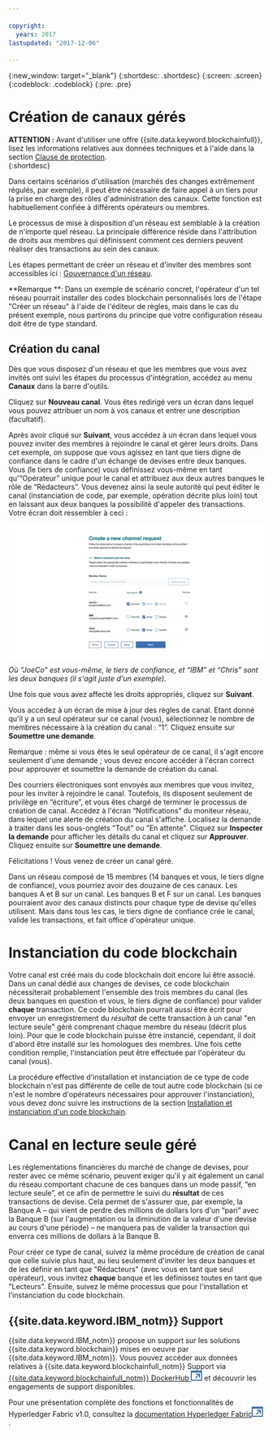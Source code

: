 ```yaml
---

copyright:
  years: 2017
lastupdated: "2017-12-06"

---
```


{:new_window: target="_blank"}
{:shortdesc: .shortdesc}
{:screen: .screen}
{:codeblock: .codeblock}
{:pre: .pre}

# Création de canaux gérés 

**ATTENTION :** Avant d'utiliser une offre {{site.data.keyword.blockchainfull}}, lisez les informations relatives aux données techniques et à l'aide dans la section [Clause de protection](needtoknow.html).  
{:shortdesc}

Dans certains scénarios d'utilisation (marchés des changes extrêmement régulés, par exemple), il peut être  nécessaire de faire appel à un tiers pour la prise en charge des rôles d'administration des canaux. Cette fonction est habituellement confiée à différents opérateurs ou membres. 

Le processus de mise à disposition d'un réseau est semblable à la création de n'importe quel réseau. La principale différence réside dans l'attribution de droits aux membres qui définissent comment ces derniers peuvent réaliser des transactions au sein des canaux.  

Les étapes permettant de créer un réseau et d'inviter des membres sont accessibles ici : [Gouvernance d'un réseau](get_start.html#creating-a-network). 

**Remarque **: Dans un exemple de scénario concret, l'opérateur d'un tel réseau pourrait installer des codes blockchain personnalisés lors de l'étape "Créer un réseau" à l'aide de l'éditeur de règles, mais dans le cas du présent exemple, nous partirons du principe que votre configuration réseau doit être de type standard. 

## Création du canal

Dès que vous disposez d'un réseau et que les membres que vous avez invités ont suivi les étapes du processus d'intégration, accédez au menu **Canaux** dans la barre d'outils. 

Cliquez sur **Nouveau canal**. Vous êtes redirigé vers un écran dans lequel vous pouvez attribuer un nom à vos canaux et entrer une description (facultatif). 

Après avoir cliqué sur **Suivant**, vous accédez à un écran dans lequel vous pouvez inviter des membres à rejoindre le canal et gérer leurs droits. Dans cet exemple, on suppose que vous agissez en tant que tiers digne de confiance dans le cadre d'un échange de devises entre deux banques. Vous (le tiers de confiance) vous définissez vous-même en tant qu'“Opérateur” unique pour le canal et attribuez aux deux autres banques le rôle de “Rédacteurs”. Vous devenez ainsi la seule autorité qui peut éditer le canal (instanciation de code, par exemple, opération décrite plus loin) tout en laissant aux deux banques la possibilité d'appeler des transactions. Votre écran doit ressembler à ceci : 

  ![Sélection des rôles de membre](images/selectmemberroles.png "Sélection des rôles de membre") 
*Où “JoeCo” est vous-même, le tiers de confiance, et “IBM” et “Chris” sont les deux banques (il s'agit juste d'un exemple).* 

Une fois que vous avez affecté les droits appropriés, cliquez sur **Suivant**. 

Vous accédez à un écran de mise à jour des règles de canal. Etant donné qu'il y a un seul opérateur sur ce canal (vous), sélectionnez le nombre de membres nécessaire à la création du canal : “1”. Cliquez ensuite sur **Soumettre une demande**. 

Remarque : même si vous êtes le seul opérateur de ce canal, il s'agit encore seulement d'une demande ; vous devez encore accéder à l'écran correct pour approuver et soumettre la demande de création du canal. 

Des courriers électroniques sont envoyés aux membres que vous invitez, pour les inviter à rejoindre le canal. Toutefois, ils disposent seulement de privilège en “écriture”, et vous êtes chargé de terminer le processus de création de canal. Accédez à l'écran “Notifications” du moniteur réseau, dans lequel une alerte de création du canal s'affiche. Localisez la demande à traiter dans les sous-onglets "Tout" ou "En attente". Cliquez sur **Inspecter la demande** pour afficher les détails du canal et cliquez sur **Approuver**. Cliquez ensuite sur **Soumettre une demande**. 

Félicitations ! Vous venez de créer un canal géré. 

Dans un réseau composé de 15 membres (14 banques et vous, le tiers digne de confiance), vous pourriez avoir des douzaine de ces canaux. Les banques A et B sur un canal. Les banques B et F sur un canal. Les banques pourraient avoir des canaux distincts pour chaque type de devise qu'elles utilisent. Mais dans tous les cas, le tiers digne de confiance crée le canal, valide les transactions, et fait office d'opérateur unique. 

# Instanciation du code blockchain

Votre canal est créé mais du code blockchain doit encore lui être associé. Dans un canal dédié aux changes de devises, ce code blockchain nécessiterait probablement l'ensemble des trois membres du canal (les deux banques en question et vous, le tiers digne de confiance) pour valider **chaque** transaction. Ce code blockchain pourrait aussi être écrit pour envoyer un enregistrement du *résultat* de cette transaction à un canal "en lecture seule" géré comprenant chaque membre du réseau (décrit plus loin). Pour que le code blockchain puisse être instancié, cependant, il doit d'abord être installé sur les homologues des membres. Une fois cette condition remplie, l'instanciation peut être effectuée par l'opérateur du canal (vous).  

La procédure effective d'installation et instanciation de ce type de code blockchain n'est pas différente de celle de tout autre code blockchain (si ce n'est le nombre d'opérateurs nécessaires pour approuver l'instanciation), vous devez donc suivre les instructions de la section [Installation et instanciation d'un code blockchain](install_instantiate_chaincode.html.html).

# Canal en lecture seule géré

Les réglementations financières du marché de change de devises, pour rester avec ce même scénario, peuvent exiger qu'il y ait également un canal du réseau comportant chacune de ces banques dans un mode passif, “en lecture seule”, et ce afin de permettre le suivi du **résultat** de ces transactions de devise. Cela permet de s'assurer que, par exemple, la Banque A – qui vient de perdre des millions de dollars lors d'un “pari” avec la Banque B (sur l'augmentation ou la diminution de la valeur d'une devise au cours d'une période) – ne manquera pas de valider la transaction qui enverra ces millions de dollars à la Banque B. 

Pour créer ce type de canal, suivez la même procédure de création de canal que celle suivie plus haut, au lieu seulement d'inviter les deux banques et de les définir en tant que "Rédacteurs" (avec vous en tant que seul opérateur), vous invitez **chaque** banque et les définissez toutes en tant que "Lecteurs". Ensuite, suivez le même processus que pour l'installation et l'instanciation du code blockchain. 

## {{site.data.keyword.IBM_notm}} Support 

{{site.data.keyword.IBM_notm}} propose un support sur les solutions {{site.data.keyword.blockchain}} mises en oeuvre par {{site.data.keyword.IBM_notm}}. Vous pouvez accéder aux données relatives à {{site.data.keyword.blockchainfull_notm}} Support via [{{site.data.keyword.blockchainfull_notm}} DockerHub ![Icône de lien externe](images/external_link.svg "Icône de lien externe")](https://hub.docker.com/u/ibmblockchain/) et découvrir les engagements de support disponibles.

Pour une présentation complète des fonctions et fonctionnalités de Hyperledger Fabric v1.0,
consultez la [documentation Hyperledger Fabric![Icône de lien externe](images/external_link.svg "Icône de lien externe")](http://hyperledger-fabric.readthedocs.io/en/latest/).
